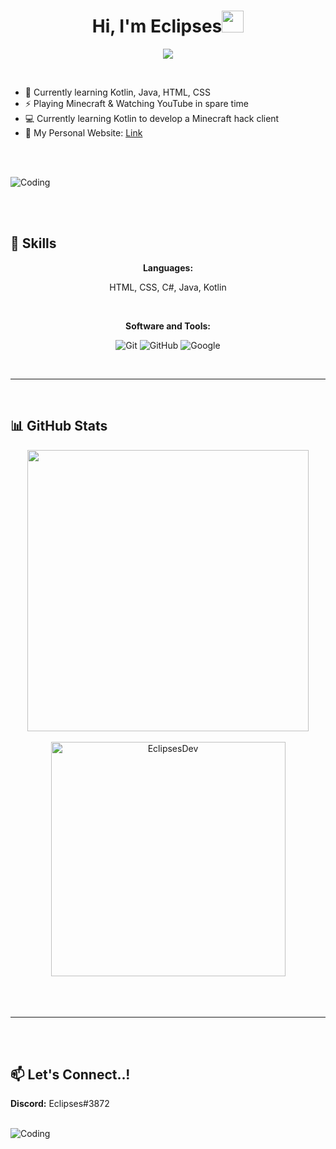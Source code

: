 <h1 align="center"><b>Hi, I'm Eclipses</b><img src="https://media.giphy.com/media/hvRJCLFzcasrR4ia7z/giphy.gif" width="35"></h1>

<p align="center">
  <a href="https://github.com/DenverCoder1/readme-typing-svg"><img src="https://readme-typing-svg.herokuapp.com?font=Time+New+Roman&color=cyan&size=25&center=true&vCenter=true&width=600&height=100&lines=Hello+There!..<3;++;I'm+a+Self-taught+programmer;And+Love+to+learn+new+stuff..<3"></a>
</p>

<br>

- 🌱 Currently learning Kotlin, Java, HTML, CSS
- ⚡ Playing Minecraft & Watching YouTube in spare time
- 💻 Currently learning Kotlin to develop a Minecraft hack client
- 🔗 My Personal Website: [Link](https://eclipses.pw)

<br><br>

![Coding](https://user-images.githubusercontent.com/73097560/115834477-dbab4500-a447-11eb-908a-139a6edaec5c.gif)

<br><br>

## 🚀 Skills

<p align="center">
  <b>Languages:</b>
</p>

<div align="center">
  <p>HTML, CSS, C#, Java, Kotlin</p>
</div>

<br>

<p align="center">
  <b>Software and Tools:</b>
</p>

<p align="center">
  <img src="https://img.shields.io/badge/git-%23F05033.svg?style=for-the-badge&logo=git&logoColor=white" alt="Git">
  <img src="https://img.shields.io/badge/github-%23121011.svg?style=for-the-badge&logo=github&logoColor=white" alt="GitHub">
  <img src="https://img.shields.io/badge/google-%234285F4.svg?style=for-the-badge&logo=google&logoColor=white" alt="Google">
</p>

<br>

-----

<br>

## 📊 GitHub Stats

<div align="center">

<a href="https://github.com/EclipsesDev/">
  <img src="https://github-readme-stats.vercel.app/api?username=EclipsesDev&include_all_commits=true&count_private=true&show_icons=true&line_height=20&title_color=7A7ADB&icon_color=2234AE&text_color=D3D3D3&bg_color=0,000000,130F40" width="450"/> 
  <br>
  <br>
  <img src="https://github-readme-stats.vercel.app/api/top-langs?username=EclipsesDev&show_icons=true&locale=en&layout=compact&line_height=20&title_color=7A7ADB&icon_color=2234AE&text_color=D3D3D3&bg_color=0,000000,130F40" width="375" alt="EclipsesDev"/>
</a>

</div>

<br>
<br>
<br>

-----

<br>
<br>

## 📫 Let's Connect..!

<div align="left">
  <b>Discord:</b> Eclipses#3872
  <br>
</div>

<br>

![Coding](https://user-images.githubusercontent.com/73097560/115834477-dbab4500-a447-11eb-908a-139a6edaec5c.gif)
